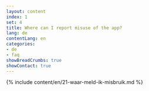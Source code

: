 ```yaml
---
layout: content
index: 1
set: 4
title: Where can I report misuse of the app? 
lang: de
contentLang: en
categories:
- de
- faq
showBreadCrumbs: true
showContact: true
---
```

{% include content/en/21-waar-meld-ik-misbruik.md %}
